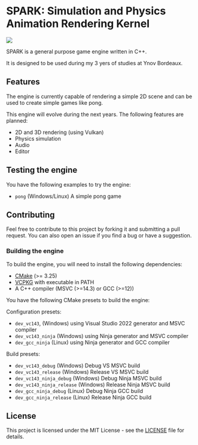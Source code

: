 # SPARK: Simulation and Physics Animation Rendering Kernel

![](https://i.imgur.com/IgNGQ3o.png)

SPARK is a general purpose game engine written in C++.

It is designed to be used during my 3 yers of studies at Ynov Bordeaux.

## Features
The engine is currently capable of rendering a simple 2D scene and can be used to create simple games like pong.

This engine will evolve during the next years. The following features are planned:
- 2D and 3D rendering (using Vulkan)
- Physics simulation
- Audio
- Editor

## Testing the engine
You have the following examples to try the engine:
- `pong` (Windows/Linux) A simple pong game

## Contributing

Feel free to contribute to this project by forking it and submitting a pull request. You can also open an issue if you find a bug or have a suggestion.

### Building the engine
To build the engine, you will need to install the following dependencies:
- [CMake](https://cmake.org/download/) (>= 3.25)
- [VCPKG](https://vcpkg.io/en/getting-started.html) with executable in PATH
- A C++ compiler (MSVC (>=14.3) or GCC (>=12))

You have the following CMake presets to build the engine:

Configuration presets:
- `dev_vc143`, (Windows) using Visual Studio 2022 generator and MSVC compiler
- `dev_vc143_ninja` (Windows) using Ninja generator and MSVC compiler
- `dev_gcc_ninja` (Linux) using Ninja generator and GCC compiler

Build presets:
- `dev_vc143_debug` (Windows) Debug VS MSVC build
- `dev_vc143_release` (Windows) Release VS MSVC build
- `dev_vc143_ninja_debug` (Windows) Debug Ninja MSVC build
- `dev_vc143_ninja_release` (Windows) Release Ninja MSVC build
- `dev_gcc_ninja_debug` (Linux) Debug Ninja GCC build
- `dev_gcc_ninja_release` (Linux) Release Ninja GCC build

## License
This project is licensed under the MIT License - see the [LICENSE](LICENSE) file for details.
